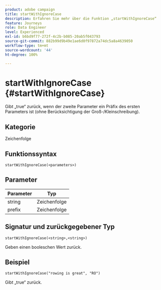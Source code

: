 ```yaml
---
product: adobe campaign
title: startWithIgnoreCase
description: Erfahren Sie mehr über die Funktion „startWithIgnoreCase“
feature: Journeys
role: Data Engineer
level: Experienced
exl-id: b6bd9f77-272f-4c2b-b085-20ab5f043793
source-git-commit: 882b99d9b49e1ae6d0f97872a74dc5a8a4639050
workflow-type: tm+mt
source-wordcount: '44'
ht-degree: 100%

---
```


# startWithIgnoreCase {#startWithIgnoreCase}

Gibt „true“ zurück, wenn der zweite Parameter ein Präfix des ersten Parameters ist (ohne Berücksichtigung der Groß-/Kleinschreibung).

## Kategorie

Zeichenfolge

## Funktionssyntax

`startWithIgnoreCase(<parameters>)`

## Parameter

| Parameter | Typ |
|-------------|--------|
| string | Zeichenfolge |
| prefix | Zeichenfolge |

## Signatur und zurückgegebener Typ

`startWithIgnoreCase(<string>,<string>)`

Geben einen booleschen Wert zurück.

## Beispiel

`startWithIgnoreCase("rowing is great", "RO")`

Gibt „true“ zurück.
